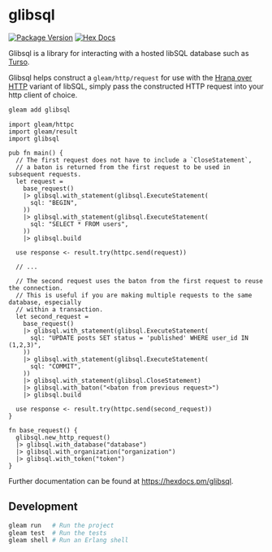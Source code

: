 # glibsql

[![Package Version](https://img.shields.io/hexpm/v/glibsql)](https://hex.pm/packages/glibsql)
[![Hex Docs](https://img.shields.io/badge/hex-docs-ffaff3)](https://hexdocs.pm/glibsql/)

Glibsql is a library for interacting with a hosted libSQL database such as [Turso](https://turso.tech).

Glibsql helps construct a `gleam/http/request` for use with the [Hrana over HTTP](https://docs.turso.tech/sdk/http/reference) variant of libSQL,
simply pass the constructed HTTP request into your http client of choice.

```sh
gleam add glibsql
```
```gleam
import gleam/httpc
import gleam/result
import glibsql

pub fn main() {
  // The first request does not have to include a `CloseStatement`,
  // a baton is returned from the first request to be used in subsequent requests.
  let request =
    base_request()
    |> glibsql.with_statement(glibsql.ExecuteStatement(
      sql: "BEGIN",
    ))
    |> glibsql.with_statement(glibsql.ExecuteStatement(
      sql: "SELECT * FROM users",
    ))
    |> glibsql.build

  use response <- result.try(httpc.send(request))

  // ...

  // The second request uses the baton from the first request to reuse the connection.
  // This is useful if you are making multiple requests to the same database, especially
  // within a transaction.
  let second_request =
    base_request()
    |> glibsql.with_statement(glibsql.ExecuteStatement(
      sql: "UPDATE posts SET status = 'published' WHERE user_id IN (1,2,3)",
    ))
    |> glibsql.with_statement(glibsql.ExecuteStatement(
      sql: "COMMIT",
    ))
    |> glibsql.with_statement(glibsql.CloseStatement)
    |> glibsql.with_baton("<baton from previous request>")
    |> glibsql.build

  use response <- result.try(httpc.send(second_request))
}

fn base_request() {
  glibsql.new_http_request()
  |> glibsql.with_database("database")
  |> glibsql.with_organization("organization")
  |> glibsql.with_token("token")
}

```

Further documentation can be found at <https://hexdocs.pm/glibsql>.

## Development

```sh
gleam run   # Run the project
gleam test  # Run the tests
gleam shell # Run an Erlang shell
```

